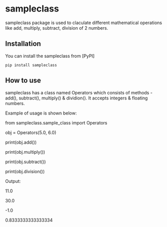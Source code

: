 # sampleclass

sampleclass package is used to claculate different mathematical operations like add, multiply, subtract, division of 2 numbers.

## Installation

You can install the sampleclass from [PyPI]

    pip install sampleclass

## How to use

sampleclass has a class named Operators which consists of methods - add(), subtract(), multiply() & dividion().
It accepts integers & floating numbers.

Example of usage is shown below:

from sampleclass.sample_class import Operators

obj = Operators(5.0, 6.0)

print(obj.add())

print(obj.multiply())

print(obj.subtract())

print(obj.division())

Output:

11.0

30.0

-1.0

0.8333333333333334
